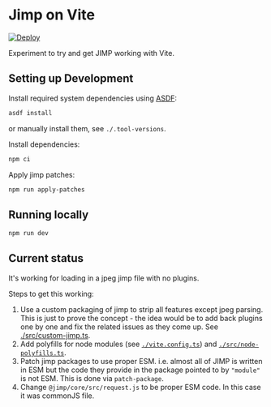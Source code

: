 # Jimp on Vite

[![Deploy](https://github.com/danielholmes/jimp-vite/actions/workflows/deploy.yml/badge.svg)](https://github.com/danielholmes/jimp-vite/actions/workflows/deploy.yml)

Experiment to try and get JIMP working with Vite.

## Setting up Development

Install required system dependencies using [ASDF](https://asdf-vm.com/):

```bash
asdf install
```

or manually install them, see `./.tool-versions`.

Install dependencies:

```bash
npm ci
```

Apply jimp patches:

```bash
npm run apply-patches
```

## Running locally

```bash
npm run dev
```

## Current status

It's working for loading in a jpeg jimp file with no plugins.

Steps to get this working:

 1. Use a custom packaging of jimp to strip all features except jpeg parsing. This is just to prove the concept - the idea would be to add back plugins one by one and fix the related issues as they come up. See [./src/custom-jimp.ts](./src/custom-jimp.ts).
 2. Add polyfills for node modules (see [`./vite.config.ts`](./vite.config.ts)) and [`./src/node-polyfills.ts`](`./src/node-polyfills.ts`).
 3. Patch jimp packages to use proper ESM. i.e. almost all of JIMP is written in ESM but the code they provide in the package pointed to by `"module"` is not ESM. This is done via `patch-package`.
 4. Change `@jimp/core/src/request.js` to be proper ESM code. In this case it was commonJS file.
